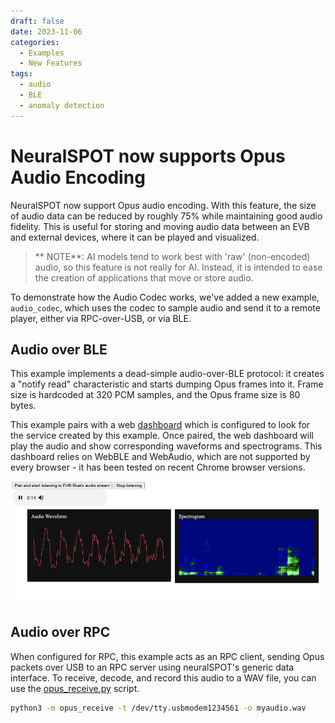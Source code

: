 ```yaml
---
draft: false
date: 2023-11-06
categories:
  - Examples
  - New Features
tags:
  - audio
  - BLE
  - anomaly detection
---
```


# NeuralSPOT now supports Opus Audio Encoding
NeuralSPOT now support Opus audio encoding. With this feature, the size of audio data can be reduced by roughly 75% while maintaining good audio fidelity. This is useful for storing and moving audio data between an EVB and external devices, where it can be played and visualized.

> ** NOTE**: AI models tend to work best with 'raw' (non-encoded) audio, so this feature is not really for AI. Instead, it is intended to ease the creation of applications that move or store audio. 

To demonstrate how the Audio Codec works, we've added a new example, `audio_codec`, which uses the codec to sample audio and send it to a remote player, either via RPC-over-USB, or via BLE. 

## Audio over BLE

This example implements a dead-simple audio-over-BLE protocol: it creates a "notify read" characteristic and starts dumping Opus frames into it. Frame size is hardcoded at 320 PCM samples, and the Opus frame size is 80 bytes.

This example pairs with a web [dashboard](https://github.com/AmbiqAI/web-ble-dashboards/blob/main/audio/index.html) which is configured to look for the service created by this example. Once paired, the web dashboard will play the audio and show corresponding waveforms and spectrograms. This dashboard relies on WebBLE and WebAudio, which are not supported by every browser - it has been tested on recent Chrome browser versions.

![image-20231106120630313](../../images/audio-ble-dashboard.png)

## Audio over RPC

When configured for RPC, this example acts as an RPC client, sending  Opus packets over USB to an RPC server using neuralSPOT's generic data interface. To receive, decode, and record this audio to a WAV file, you can use the [opus_receive.py](https://github.com/AmbiqAI/neuralSPOT/tree/main/tools) script.

```bash
python3 -m opus_receive -t /dev/tty.usbmodem1234561 -o myaudio.wav
```